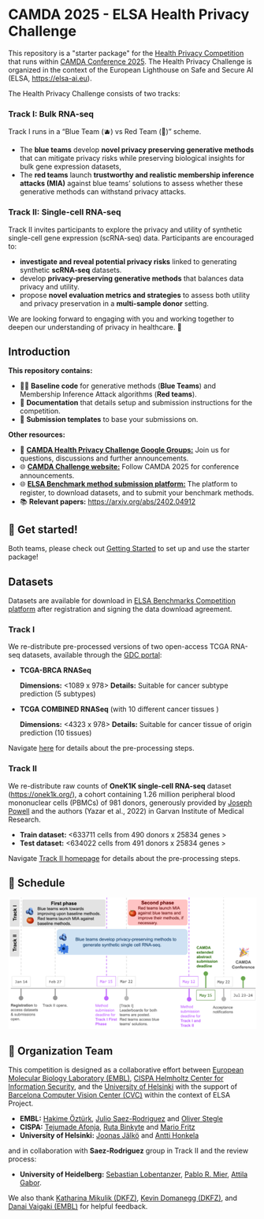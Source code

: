 # CAMDA 2025 - ELSA Health Privacy Challenge

This repository is a "starter package" for the [Health Privacy Competition](https://benchmarks.elsa-ai.eu/?ch=4&com=introduction) that runs within [CAMDA Conference 2025](https://bipress.boku.ac.at/camda2025/). The  Health Privacy Challenge is organized in the context of the European Lighthouse on Safe and Secure AI (ELSA, https://elsa-ai.eu). 

The Health Privacy Challenge consists of two tracks: 

### Track I: Bulk RNA-seq 
Track I runs in a “Blue Team (🫐)  vs Red Team (🍅)” scheme. 
-  The **blue teams** develop **novel privacy preserving generative methods** that can mitigate privacy risks while preserving biological insights for bulk gene expression datasets,
- The **red teams** launch **trustworthy and realistic membership inference attacks (MIA)** against blue teams’ solutions to assess whether these generative methods can withstand privacy attacks. 


### Track II: Single-cell RNA-seq 
Track II invites participants to explore the privacy and utility of synthetic single-cell gene expression (scRNA-seq) data. Participants are encouraged to:
- **investigate and reveal potential privacy risks** linked to generating synthetic **scRNA-seq** datasets.
- develop **privacy-preserving generative methods** that balances data privacy and utility.
- propose **novel evaluation metrics and strategies** to assess both utility and privacy preservation in a **multi-sample donor** setting.


We are looking forward to engaging with you and working together to deepen our understanding of privacy in healthcare. :hugs: 

## Introduction  

**This repository contains:**

- :woman_technologist: **Baseline code** for generative methods (**Blue Teams**) and  Membership Inference Attack algorithms  (**Red teams**).
- :memo: **Documentation** that details setup and submission instructions for the competition. 
- :paperclip: **Submission templates** to base your submissions on. 

**Other resources:**

- :speech_balloon: **[CAMDA Health Privacy Challenge Google Groups:](https://groups.google.com/g/camda-health-privacy-challenge)** Join us for questions, discussions and further announcements. 
- :globe_with_meridians: **[CAMDA Challenge website:](https://bipress.boku.ac.at/camda2025/)** Follow CAMDA 2025 for conference announcements. 
- :globe_with_meridians: **[ELSA Benchmark method submission platform:](https://benchmarks.elsa-ai.eu/?ch=4)** The platform to register, to download datasets, and to submit your benchmark methods. 
- :books: **Relevant papers:** https://arxiv.org/abs/2402.04912 

## :roller_coaster: Get started!  

Both teams, please check out [Getting Started](/experiments/) to set up and use the starter package!


## Datasets 

Datasets are available for download in [ELSA Benchmarks Competition platform](https://benchmarks.elsa-ai.eu/?ch=4&com=introduction) after registration and signing the data download agreement. 

### Track I 
We re-distribute pre-processed versions of two open-access TCGA RNA-seq datasets, available through the  [GDC portal](https://gdc.cancer.gov):

- **TCGA-BRCA RNASeq** 

    **Dimensions:** <1089 x 978> <individuals x landmark genes>
    **Details:** Suitable for cancer subtype prediction (5 subtypes)

- **TCGA COMBINED RNASeq** (with 10 different cancer tissues )

    **Dimensions:** <4323 x 978> <individuals x landmark genes>
    **Details:** Suitable for cancer tissue of origin prediction (10 tissues)

Navigate [here](/data/) for details about the pre-processing steps. 

### Track II
We re-distribute raw counts of **OneK1K single-cell RNA-seq** dataset (https://onek1k.org/), a cohort containing 1.26 million peripheral blood mononuclear cells (PBMCs) of 981 donors, generously provided by [Joseph Powell](https://www.garvan.org.au/people/researchers/joseph-powell) and the authors (Yazar et al., 2022) in Garvan Institute of Medical Research. 

- **Train dataset:** <633711 cells from 490 donors x 25834 genes > 
- **Test dataset:**  <634022 cells from 491 donors x 25834 genes > 

Navigate [Track II homepage](/experiments/track_ii/) for details about the pre-processing steps. 


<!-- comment 
## :chart_with_upwards_trend: Evaluation

The teams with the best solutions will be determined based on multiple criteria, including,

- :dart: leaderboard ranking, 
- :bulb: novelty of methods, 
- :seedling: generation of novel privacy preservation insights for biology. 

We strongly encourage the participants to submit their CAMDA extended abstracts for evaluation **even if they might not have high rankings on the leaderboards.** 

The winners will be  invited to present their methods at the CAMDA Conference at ISMB 2025 in Liverpool. Travel fellowships will be available for the selected teams sponsored by ELSA (https://elsa-ai.eu). 
-->


##  :date: Schedule 

![Timeline](timeline.png)

<!-- 
**:round_pushpin: January 13: Submissions open.** 
- Both teams, please first register through ELSA Benchmarks Platform to download the datasets. We recommend you to register using an organizational email if possible. 
- To be considered as successfully participating in the competition:
    - Both teams must submit a CAMDA extended abstract.
    - Blue teams must have one benchmark method submission by the first phase deadline. 
    - Red teams must have two benchmark method submissions by the first and second phase deadlines, respectively. 

Red teams must have two benchmark method submissions by the first and second phase deadlines, respectively. 
- Please make sure to adhere to the guideline closely to avoid invalidating your submission.

**:round_pushpin: March 15: First phase deadline, method submission for both teams.**
- **Blue teams** must complete their first and final benchmark method submission as detailed in the [🫐 Blue Team homepage](/experiments/blue_team/README.md). 
- **Red teams** must complete their first benchmark method submissions as detailed in the [🍅 Red Team homepage](/experiments/red_team/README.md). 

**:round_pushpin: March 22: Leaderboard announcement.**
- Leaderboards for both teams is announced based on the first phase results. 
- A set of blue team solutions, selected based on leaderboard ranking and the novelty of the method, is shared with red teams, to be assessed in a membership inference attack.
- Red teams are granted access to download the synthetic data and white-box code provided by the selected blue teams.

**:round_pushpin: May 12: Second phase deadline, model submission for red teams.**
- Red teams must submit their second and final benchmark submissions in response to the blue teams' solutions.

**:round_pushpin: May 15: CAMDA extended abstract submission deadline for both teams.** 
- Both blue and red teams must submit their CAMDA extended abstract through ISMB submission system. These abstracts should describe the methods submitted through the benchmark submission system. 
-->

## :busts_in_silhouette: Organization Team  
This competition is designed as a collaborative effort between [European Molecular Biology Laboratory  (EMBL)](https://www.embl.org), [CISPA Helmholtz Center for Information Security](https://cispa.de/en), and the [University of Helsinki](https://www.helsinki.fi/en) with the support of [Barcelona Computer Vision Center (CVC)](https://www.cvc.uab.es) within the context of ELSA Project.  

- **EMBL:** [Hakime Öztürk](https://github.com/hkmztrk), [Julio Saez-Rodriguez](https://saezlab.org) and [Oliver Stegle](https://steglelab.org)
- **CISPA:** [Tejumade Afonja](https://github.com/tejuafonja), [Ruta Binkyte](https://github.com/RuSaBin) and [Mario Fritz](https://cispa.de/en/research/groups/fritz)
- **University of Helsinki:**  [Joonas Jälkö](https://researchportal.helsinki.fi/en/persons/joonas-jälkö/) and [Antti Honkela](https://www.cs.helsinki.fi/u/ahonkela/)

and in collaboration with **Saez-Rodriguez** group in Track II and the review process:
- **University of Heidelberg:** [Sebastian Lobentanzer](https://github.com/slobentanzer), [Pablo R. Mier](https://github.com/pablormier), [Attila Gabor](). 


We also thank [Katharina Mikulik (DKFZ)](https://steglelab.org/katharina-mikulik/),  [Kevin Domanegg (DKFZ)](https://steglelab.org/kevin-domanegg/), and [Danai Vaigaki (EMBL)](https://steglelab.org/danai-vagiaki/) for helpful feedback. 

<!-- 
## :pushpin: Statement

Membership inference attacks (MIA) aim to re-identify the training data points used to generate synthetic datasets from the original dataset. This re-identification process pertains only to identifying the pseudo-identities within the dataset and **does not, in any way, attempt to re-identify the original donors.**
-->